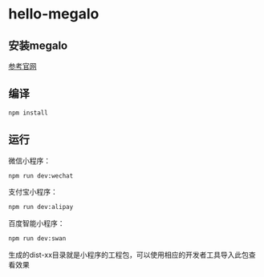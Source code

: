 # hello-megalo  

## 安装megalo  
[参考官网](https://megalojs.org/#/quickstart)

## 编译  
```bash
npm install
```

## 运行

微信小程序：

```bash
npm run dev:wechat
```

支付宝小程序：

```bash
npm run dev:alipay
```

百度智能小程序：

```bash
npm run dev:swan
```
生成的dist-xx目录就是小程序的工程包，可以使用相应的开发者工具导入此包查看效果
